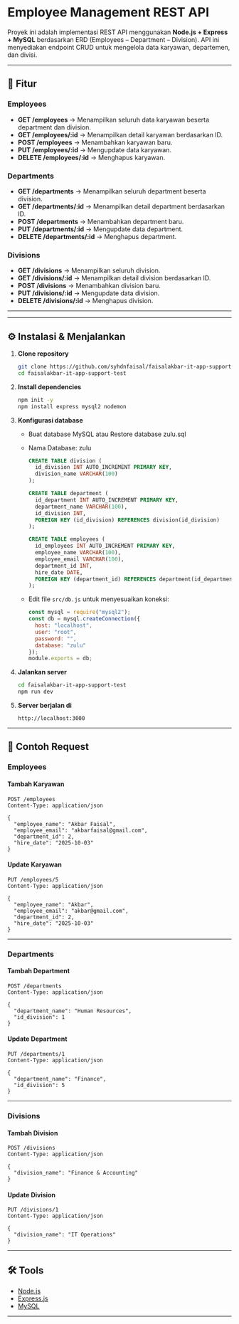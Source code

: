 # Employee Management REST API

Proyek ini adalah implementasi REST API menggunakan **Node.js + Express + MySQL** berdasarkan ERD (Employees – Department – Division). API ini menyediakan endpoint CRUD untuk mengelola data karyawan, departemen, dan divisi.

---

## 📌 Fitur

### Employees

* **GET /employees** → Menampilkan seluruh data karyawan beserta department dan division.
* **GET /employees/:id** → Menampilkan detail karyawan berdasarkan ID.
* **POST /employees** → Menambahkan karyawan baru.
* **PUT /employees/:id** → Mengupdate data karyawan.
* **DELETE /employees/:id** → Menghapus karyawan.

### Departments

* **GET /departments** → Menampilkan seluruh department beserta division.
* **GET /departments/:id** → Menampilkan detail department berdasarkan ID.
* **POST /departments** → Menambahkan department baru.
* **PUT /departments/:id** → Mengupdate data department.
* **DELETE /departments/:id** → Menghapus department.

### Divisions

* **GET /divisions** → Menampilkan seluruh division.
* **GET /divisions/:id** → Menampilkan detail division berdasarkan ID.
* **POST /divisions** → Menambahkan division baru.
* **PUT /divisions/:id** → Mengupdate data division.
* **DELETE /divisions/:id** → Menghapus division.

---

---

## ⚙️ Instalasi & Menjalankan

1. **Clone repository**

   ```bash
   git clone https://github.com/syhdnfaisal/faisalakbar-it-app-support-test
   cd faisalakbar-it-app-support-test
   ```

2. **Install dependencies**

   ```bash
   npm init -y
   npm install express mysql2 nodemon
   ```

3. **Konfigurasi database**

   * Buat database MySQL atau Restore database zulu.sql
   * Nama Database: zulu

     ```sql
     CREATE TABLE division (
       id_division INT AUTO_INCREMENT PRIMARY KEY,
       division_name VARCHAR(100)
     );

     CREATE TABLE department (
       id_department INT AUTO_INCREMENT PRIMARY KEY,
       department_name VARCHAR(100),
       id_division INT,
       FOREIGN KEY (id_division) REFERENCES division(id_division)
     );

     CREATE TABLE employees (
       id_employees INT AUTO_INCREMENT PRIMARY KEY,
       employee_name VARCHAR(100),
       employee_email VARCHAR(100),
       department_id INT,
       hire_date DATE,
       FOREIGN KEY (department_id) REFERENCES department(id_department)
     );
     ```

   * Edit file `src/db.js` untuk menyesuaikan koneksi:

     ```js
     const mysql = require("mysql2");
     const db = mysql.createConnection({
       host: "localhost",
       user: "root",
       password: "",
       database: "zulu"
     });
     module.exports = db;
     ```

4. **Jalankan server**

    ```bash
   cd faisalakbar-it-app-support-test
   npm run dev
   ```
   

5. **Server berjalan di**

   ```
   http://localhost:3000
   ```

---

## 📮 Contoh Request

### Employees

#### Tambah Karyawan

```http
POST /employees
Content-Type: application/json

{
  "employee_name": "Akbar Faisal",
  "employee_email": "akbarfaisal@gmail.com",
  "department_id": 2,
  "hire_date": "2025-10-03"
}
```

#### Update Karyawan

```http
PUT /employees/5
Content-Type: application/json

{
  "employee_name": "Akbar",
  "employee_email": "akbar@gmail.com",
  "department_id": 2,
  "hire_date": "2025-10-03"
}
```

---

### Departments

#### Tambah Department

```http
POST /departments
Content-Type: application/json

{
  "department_name": "Human Resources",
  "id_division": 1
}
```

#### Update Department

```http
PUT /departments/1
Content-Type: application/json

{
  "department_name": "Finance",
  "id_division": 5
}
```

---

### Divisions

#### Tambah Division

```http
POST /divisions
Content-Type: application/json

{
  "division_name": "Finance & Accounting"
}
```

#### Update Division

```http
PUT /divisions/1
Content-Type: application/json

{
  "division_name": "IT Operations"
}
```

---

## 🛠 Tools

* [Node.js](https://nodejs.org/)
* [Express.js](https://expressjs.com/)
* [MySQL](https://www.mysql.com/)

---

